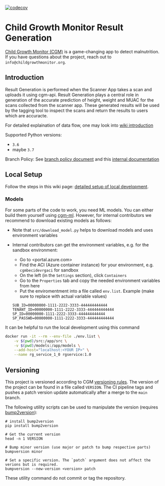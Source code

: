 [![codecov](https://codecov.io/gh/Welthungerhilfe/cgm-rg/branch/develop/graph/badge.svg?token=W9UYS0I78M)](https://codecov.io/gh/Welthungerhilfe/cgm-rg)

# Child Growth Monitor Result Generation

[Child Growth Monitor (CGM)](https://childgrowthmonitor.org) is a
game-changing app to detect malnutrition. If you have questions about the project, reach out to `info@childgrowthmonitor.org`.

## Introduction

Result Generation is performed when the Scanner App takes a scan and uploads it using cgm-api.
Result Generation plays a central role in generation of the accurate prediction of height,
weight and MUAC for the scans collected from the scanner app.
These generated results will be used by the tagging tool
to inspect the scans and return the results to users which are accuracte.

For detailed explaination of data flow, one may look into [wiki introduction](https://github.com/Welthungerhilfe/cgm-rg/wiki)

Supported Python versions:
- `3.6`
- maybe `3.7`

Branch Policy: See [branch policy document](https://github.com/Welthungerhilfe/cgm-rg/wiki/Branch-Policy) and this [internal documentation](https://dev.azure.com/cgmorg/ChildGrowthMonitor/_wiki/wikis/ChildGrowthMonitor.wiki/115/-InProgress-Branching-strategy)

## Local Setup

Follow the steps in this wiki page: [detailed setup of local development](https://github.com/Welthungerhilfe/cgm-rg/wiki/Setup-local-development).

### Models

For some parts of the code to work, you need ML models.
You can either build them yourself using [cgm-ml](https://github.com/Welthungerhilfe/cgm-ml).
However, for internal contributors we recommend to download existing models as follows:
* Note that `src/download_model.py` helps to download models and uses environment variables
* Internal contributors can get the environment variables, e.g. for the sandbox environment:
    * Go to <portal.azure.com>
    * Find the ACI (Azure container instance) for your environment, e.g. `cgmbecidevrgaci` for sandbox
    * On the left (in the `Settings` section), click `Containers`
    * Go to the `Properties` tab and copy the needed environment variables from here
    * Put the enviromentment into a file called `env.list`. Example (make sure to replace with actual variable values)

    ```
    SUB_ID=00000000-1111-2222-3333-444444444444
    TENANT_ID=00000000-1111-2222-3333-444444444444
    SP_ID=00000000-1111-2222-3333-444444444444
    SP_PASSWD=00000000-1111-2222-3333-444444444444
    ```

It can be helpful to run the local development using this command
```bash
docker run -it --rm --env-file ./env.list \
    -v $(pwd)/src:/app/src \
    -v $(pwd)/models:/app/models \
    --add-host="localhost:<YOUR IP>" \
    --name rg_service_1_0 rgservice:1.0
```

## Versioning

This project is versioned according to CGM
[versioning rules](https://dev.azure.com/cgmorg/ChildGrowthMonitor/_wiki/wikis/ChildGrowthMonitor.wiki/185/Versioning-Release-management).
The version of the project can be found in a file called `VERSION`.
The CI pipeline tags and pushes a patch version update automatically after a merge to the `main` branch.

The following utility scripts can be used to manipulate the version
(requires [bump2version](https://pypi.org/project/bump2version/)):
```shell
# install bump2version
pip install bump2version

# Get the current version
head -n 1 VERSION

# Bump minor version (use major or patch to bump respective parts)
bumpversion minor

# Set a specific version. The `patch` argument does not affect the verions but is required.
bumpversion --new-version <version> patch
```
These utility command do not commit or tag the repository.
